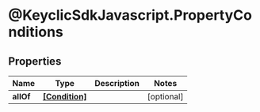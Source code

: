 # @KeyclicSdkJavascript.PropertyConditions

## Properties
Name | Type | Description | Notes
------------ | ------------- | ------------- | -------------
**allOf** | [**[Condition]**](Condition.md) |  | [optional] 


